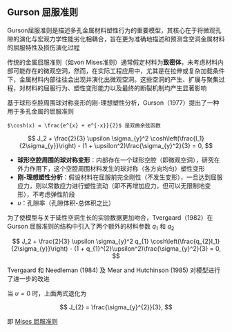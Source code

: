 ## Gurson 屈服准则

<span class="gray-text">
Gurson屈服准则是描述多孔金属材料塑性行为的重要模型，其核心在于将微观孔隙的演化与宏观力学性能劣化相耦合，旨在更为准确地描述和预测含空洞金属材料的屈服特性及损伤演化过程
</span>

传统的金属屈服准则（如von Mises准则）通常假定材料为**致密体**，未考虑材料内部可能存在的微观空洞，然而，在实际工程应用中，尤其是在拉伸或复杂加载条件下，金属材料内部往往会出现并演化出微观空洞。这些空洞的产生、扩展与聚集过程，对材料的屈服行为、塑性变形能力以及最终的断裂机制均产生显著影响


基于球形空腔周围球对称变形的刚-理想塑性分析，Gurson（1977）提出了一种用于多孔金属的屈服准则

```{margin}
$\cosh(x) = \frac{e^{x} + e^{-x}}{2}$ 是双曲余弦函数
```

$$
J_2 + \frac{2}{3} \upsilon \sigma_{y}^2 \cosh\left(\frac{I_1}{2\sigma_{y}}\right) - (1 + \upsilon^2)\frac{\sigma_{y}^2}{3} = 0,
$$


- **球形空腔周围的球对称变形**：内部存在一个球形空腔（即微观空洞），研究在外力作用下，这个空腔周围材料发生的球对称（各方向均匀）塑性变形
- **刚-理想塑性分析**：假设材料在屈服前完全刚性（不发生变形），一旦达到屈服应力，则以常数应力进行塑性流动（即不再增加应力，但可以无限制地变形），不考虑弹性阶段
- $\upsilon$：孔隙率（孔隙体积-总体积之比）

为了使模型与关于延性空洞生长的实验数据更加吻合，Tvergaard（1982）在 Gurson 屈服准则的结构中引入了两个额外的材料参数 $q_{1}$ 和 $q_{2}$

$$
J_2 + \frac{2}{3} \upsilon \sigma_{y}^2 q_{1} \cosh\left(\frac{q_{2}I_1}{2\sigma_{y}}\right) - (1 + q_{1}^{2}\upsilon^2)\frac{\sigma_{y}^2}{3} = 0,
$$

Tvergaard 和 Needleman (1984) 及 Mear and Hutchinson (1985) 对模型进行了进一步的改进

当 $\upsilon = 0$ 时，上面两式退化为

$$
J_{2} = \frac{\sigma_{y}^{2}}{3},
$$

即 [Mises 屈服准则](./sec2-mises.md)

